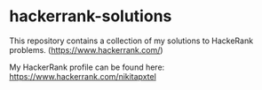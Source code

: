 # hackerrank-solutions

This repository contains a collection of my solutions to HackeRank problems. (https://www.hackerrank.com/)

My HackerRank profile can be found here: https://www.hackerrank.com/nikitapxtel
